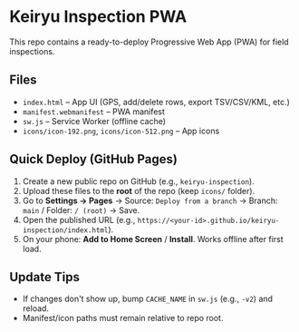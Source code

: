 
# Keiryu Inspection PWA

This repo contains a ready-to-deploy Progressive Web App (PWA) for field inspections.

## Files
- `index.html` – App UI (GPS, add/delete rows, export TSV/CSV/KML, etc.)
- `manifest.webmanifest` – PWA manifest
- `sw.js` – Service Worker (offline cache)
- `icons/icon-192.png`, `icons/icon-512.png` – App icons

## Quick Deploy (GitHub Pages)
1. Create a new public repo on GitHub (e.g., `keiryu-inspection`).
2. Upload these files to the **root** of the repo (keep `icons/` folder).
3. Go to **Settings → Pages** → Source: `Deploy from a branch` → Branch: `main` / Folder: `/ (root)` → Save.
4. Open the published URL (e.g., `https://<your-id>.github.io/keiryu-inspection/index.html`).
5. On your phone: **Add to Home Screen** / **Install**. Works offline after first load.

## Update Tips
- If changes don't show up, bump `CACHE_NAME` in `sw.js` (e.g., `-v2`) and reload.
- Manifest/icon paths must remain relative to repo root.
